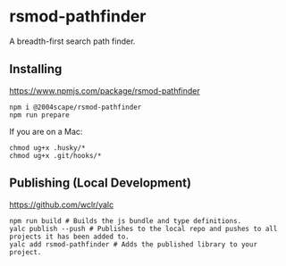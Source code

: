 # rsmod-pathfinder
A breadth-first search path finder.

## Installing
https://www.npmjs.com/package/rsmod-pathfinder

```shell
npm i @2004scape/rsmod-pathfinder
npm run prepare
```

If you are on a Mac:
```shell
chmod ug+x .husky/*
chmod ug+x .git/hooks/*
```

## Publishing (Local Development)
https://github.com/wclr/yalc

```shell
npm run build # Builds the js bundle and type definitions.
yalc publish --push # Publishes to the local repo and pushes to all projects it has been added to.
yalc add rsmod-pathfinder # Adds the published library to your project. 
```
